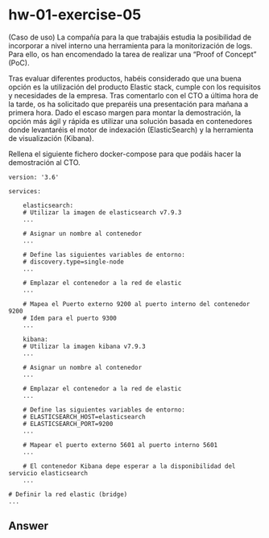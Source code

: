 # hw-01-exercise-05

(Caso de uso) La compañía para la que trabajáis estudia la posibilidad de incorporar a nivel interno una herramienta para la monitorización de logs. Para ello, os han encomendado la tarea de realizar una “Proof of Concept” (PoC). 

Tras evaluar diferentes productos, habéis considerado que una buena opción es la utilización del producto Elastic stack, cumple con los requisitos y necesidades de la empresa. Tras comentarlo con el CTO a última hora de la tarde, os ha solicitado que preparéis una presentación para mañana a primera hora. Dado el escaso margen para montar la demostración, la opción más ágil y rápida es utilizar una solución basada en contenedores donde levantaréis el motor de indexación (ElasticSearch) y la herramienta de visualización (Kibana).

Rellena el siguiente fichero docker-compose para que podáis hacer la demostración al CTO.
~~~
version: '3.6'

services:

    elasticsearch:
    # Utilizar la imagen de elasticsearch v7.9.3
    ...

    # Asignar un nombre al contenedor
    ...

    # Define las siguientes variables de entorno:
    # discovery.type=single-node
    ...

    # Emplazar el contenedor a la red de elastic
    ...

    # Mapea el Puerto externo 9200 al puerto interno del contenedor 9200
    # Idem para el puerto 9300
    ...

    kibana:
    # Utilizar la imagen kibana v7.9.3
    ...

    # Asignar un nombre al contenedor
    ...

    # Emplazar el contenedor a la red de elastic
    ...

    # Define las siguientes variables de entorno:
    # ELASTICSEARCH_HOST=elasticsearch
    # ELASTICSEARCH_PORT=9200
    ...

    # Mapear el puerto externo 5601 al puerto interno 5601
    ...

    # El contenedor Kibana depe esperar a la disponibilidad del servicio elasticsearch
    ...

# Definir la red elastic (bridge)
...
~~~

## Answer